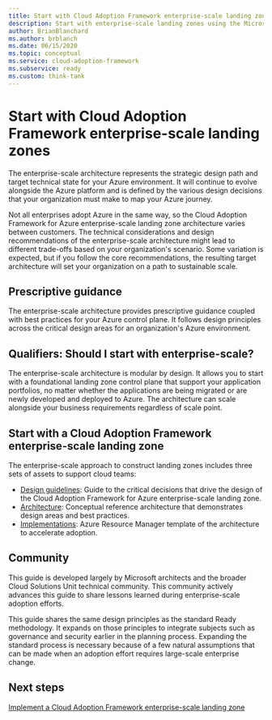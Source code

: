 ```yaml
---
title: Start with Cloud Adoption Framework enterprise-scale landing zones
description: Start with enterprise-scale landing zones using the Microsoft Cloud Adoption Framework for Azure.
author: BrianBlanchard
ms.author: brblanch
ms.date: 06/15/2020
ms.topic: conceptual
ms.service: cloud-adoption-framework
ms.subservice: ready
ms.custom: think-tank
---
```


# Start with Cloud Adoption Framework enterprise-scale landing zones

The enterprise-scale architecture represents the strategic design path and target technical state for your Azure environment. It will continue to evolve alongside the Azure platform and is defined by the various design decisions that your organization must make to map your Azure journey.

Not all enterprises adopt Azure in the same way, so the Cloud Adoption Framework for Azure enterprise-scale landing zone architecture varies between customers. The technical considerations and design recommendations of the enterprise-scale architecture might lead to different trade-offs based on your organization's scenario. Some variation is expected, but if you follow the core recommendations, the resulting target architecture will set your organization on a path to sustainable scale.

## Prescriptive guidance

The enterprise-scale architecture provides prescriptive guidance coupled with best practices for your Azure control plane. It follows design principles across the critical design areas for an organization's Azure environment.

## Qualifiers: Should I start with enterprise-scale?

The enterprise-scale architecture is modular by design. It allows you to start with a foundational landing zone control plane that support your application portfolios, no matter whether the applications are being migrated or are newly developed and deployed to Azure. The architecture can scale alongside your business requirements regardless of scale point.

## Start with a Cloud Adoption Framework enterprise-scale landing zone

The enterprise-scale approach to construct landing zones includes three sets of assets to support cloud teams:

- [Design guidelines](./design-guidelines.md): Guide to the critical decisions that drive the design of the Cloud Adoption Framework for Azure enterprise-scale landing zone.
- [Architecture](./architecture.md): Conceptual reference architecture that demonstrates design areas and best practices.
- [Implementations](./implementation.md): Azure Resource Manager template of the architecture to accelerate adoption.

<!-- TODO: Reinstate once template.md is ready.
- [Template](./template.md): A documentation template to quickly capture decisions and any deviation from the suggested architecture or implementation.
-->

## Community

<!-- docutune:ignore "Cloud Solutions Unit" -->

This guide is developed largely by Microsoft architects and the broader Cloud Solutions Unit technical community. This community actively advances this guide to share lessons learned during enterprise-scale adoption efforts.

This guide shares the same design principles as the standard Ready methodology. It expands on those principles to integrate subjects such as governance and security earlier in the planning process. Expanding the standard process is necessary because of a few natural assumptions that can be made when an adoption effort requires large-scale enterprise change.

## Next steps

[Implement a Cloud Adoption Framework enterprise-scale landing zone](./implementation.md)
